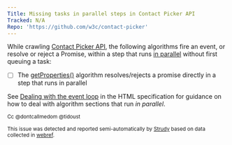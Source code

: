 ```yaml
---
Title: Missing tasks in parallel steps in Contact Picker API
Tracked: N/A
Repo: 'https://github.com/w3c/contact-picker'
---
```


While crawling [Contact Picker API](https://w3c.github.io/contact-picker/), the following algorithms fire an event, or resolve or reject a Promise, within a step that runs [in parallel](https://html.spec.whatwg.org/multipage/infrastructure.html#in-parallel) without first queuing a task:
* [ ] The [getProperties()](https://w3c.github.io/contact-picker/#dom-contactsmanager-getproperties) algorithm resolves/rejects a promise directly in a step that runs in parallel

See [Dealing with the event loop](https://html.spec.whatwg.org/multipage/webappapis.html#event-loop-for-spec-authors) in the HTML specification for guidance on how to deal with algorithm sections that run *in parallel*.

<sub>Cc @dontcallmedom @tidoust</sub>

<sub>This issue was detected and reported semi-automatically by [Strudy](https://github.com/w3c/strudy/) based on data collected in [webref](https://github.com/w3c/webref/).</sub>
